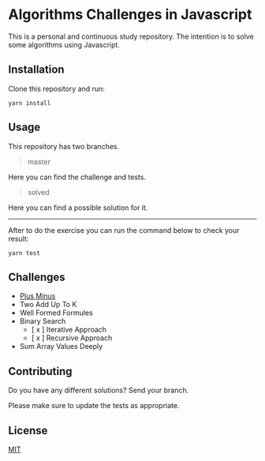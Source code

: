 # Algorithms Challenges in Javascript

This is a personal and continuous study repository.
The intention is to solve some algorithms using Javascript.

## Installation

Clone this repository and run:

```
yarn install
```

## Usage

This repository has two branches.

> master

Here you can find the challenge and tests.

> solved

Here you can find a possible solution for it.

---

After to do the exercise you can run the command below to check your result:

```
yarn test
```

## Challenges

- [Plus Minus](https://www.hackerrank.com/challenges/plus-minus/problem)
- Two Add Up To K
- Well Formed Formules
- Binary Search
  - [ x ] Iterative Approach
  - [ x ] Recursive Approach
- Sum Array Values Deeply

## Contributing

Do you have any different solutions? Send your branch.

Please make sure to update the tests as appropriate.

## License

[MIT](https://choosealicense.com/licenses/mit/)
